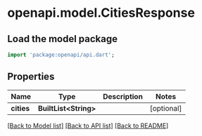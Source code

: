 # openapi.model.CitiesResponse

## Load the model package
```dart
import 'package:openapi/api.dart';
```

## Properties
Name | Type | Description | Notes
------------ | ------------- | ------------- | -------------
**cities** | **BuiltList&lt;String&gt;** |  | [optional] 

[[Back to Model list]](../README.md#documentation-for-models) [[Back to API list]](../README.md#documentation-for-api-endpoints) [[Back to README]](../README.md)


